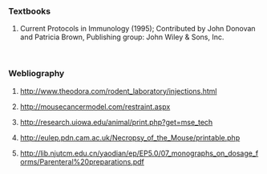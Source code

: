 ### Textbooks
 

1. Current Protocols in Immunology (1995); Contributed by John Donovan and Patricia Brown, Publishing group: John Wiley & Sons, Inc.

 
&nbsp;
 

### Webliography
 


1. http://www.theodora.com/rodent_laboratory/injections.html
 

2. http://mousecancermodel.com/restraint.aspx
 

3. http://research.uiowa.edu/animal/print.php?get=mse_tech
 

4. http://eulep.pdn.cam.ac.uk/Necropsy_of_the_Mouse/printable.php
 

5. http://lib.njutcm.edu.cn/yaodian/ep/EP5.0/07_monographs_on_dosage_forms/Parenteral%20preparations.pdf
